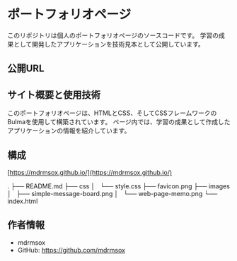 # ポートフォリオページ

このリポジトリは個人のポートフォリオページのソースコードです。
学習の成果として開発したアプリケーションを技術見本として公開しています。

## 公開URL 


## サイト概要と使用技術

このポートフォリオページは、HTMLとCSS、そしてCSSフレームワークのBulmaを使用して構築されています。
ページ内では、学習の成果として作成したアプリケーションの情報を紹介しています。

## 構成

[https://mdrmsox.github.io/](https://mdrmsox.github.io/)

.
├── README.md
├── css
│   └── style.css
├── favicon.png
├── images
│   ├── simple-message-board.png
│   └── web-page-memo.png
└── index.html

## 作者情報

- mdrmsox
- GitHub: https://github.com/mdrmsox

